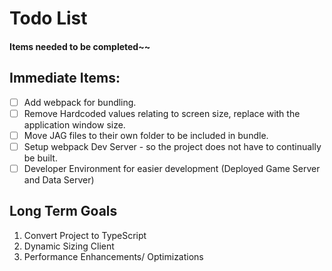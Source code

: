 # Todo List
#### Items needed to be completed~~

## Immediate Items:
 - [ ] Add webpack for bundling.
 - [ ] Remove Hardcoded values relating to screen size, replace with the application window size.
 - [ ] Move JAG files to their own folder to be included in bundle.
 - [ ] Setup webpack Dev Server - so the project does not have to continually be built.
 - [ ] Developer Environment for easier development (Deployed Game Server and Data Server)

## Long Term Goals

 1. Convert Project to TypeScript
 2. Dynamic Sizing Client
 3. Performance Enhancements/ Optimizations
